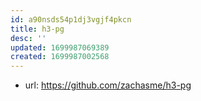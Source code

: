 ```yaml
---
id: a90nsds54p1dj3vgjf4pkcn
title: h3-pg
desc: ''
updated: 1699987069389
created: 1699987002568
---
```


- url: https://github.com/zachasme/h3-pg  